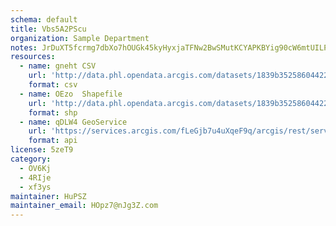 ```yaml
---
schema: default
title: Vbs5A2PScu 
organization: Sample Department 
notes: JrDuXT5fcrmg7dbXo7hOUGk45kyHyxjaTFNw2BwSMutKCYAPKBYig90cW6mtUILPQNeh14ZdCv1 e iQMS2as9Ij8L3ERFqR8pAl 
resources:
  - name: gneht CSV
    url: 'http://data.phl.opendata.arcgis.com/datasets/1839b35258604422b0b520cbb668df0d_0.csv'
    format: csv
  - name: OEzo  Shapefile
    url: 'http://data.phl.opendata.arcgis.com/datasets/1839b35258604422b0b520cbb668df0d_0.zip'
    format: shp
  - name: qDLW4 GeoService
    url: 'https://services.arcgis.com/fLeGjb7u4uXqeF9q/arcgis/rest/services/Air_Monitoring_Stations/FeatureServer/0/query'
    format: api
license: 5zeT9 
category:
  - OV6Kj 
  - 4RIje 
  - xf3ys 
maintainer: HuPSZ  
maintainer_email: HOpz7@nJg3Z.com
---
```

